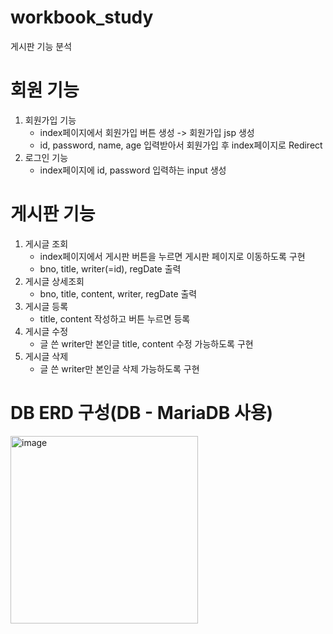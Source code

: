 # workbook_study

게시판 기능 분석

# 회원 기능
  1. 회원가입 기능 
     - index페이지에서 회원가입 버튼 생성 -> 회원가입 jsp 생성
     - id, password, name, age 입력받아서 회원가입 후 index페이지로 Redirect
  2. 로그인 기능
     - index페이지에 id, password 입력하는 input 생성
# 게시판 기능
  
  1. 게시글 조회
     - index페이지에서 게시판 버튼을 누르면 게시판 페이지로 이동하도록 구현
     - bno, title, writer(=id), regDate 출력
  2. 게시글 상세조회
     - bno, title, content, writer, regDate 출력
  3. 게시글 등록
     - title, content 작성하고 버튼 누르면 등록
  4. 게시글 수정
     - 글 쓴 writer만 본인글 title, content 수정 가능하도록 구현
  5. 게시글 삭제
     - 글 쓴 writer만 본인글 삭제 가능하도록 구현
     
# DB ERD 구성(DB - MariaDB 사용)
<img width="300" alt="image" src="https://user-images.githubusercontent.com/113490500/228136960-16e62085-9bf2-4d15-a646-110c20c6567e.png">
